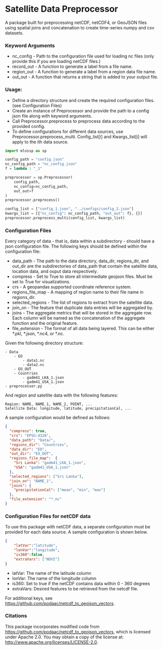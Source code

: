 # Satellite Data Preprocessor

A package built for preprocessing netCDF, netCDF4, or GeoJSON files using spatial joins and concatenation to create time-series numpy and csv datasets.

### Keyword Arguments
* nc_config - Path to the configuration file used for loading nc files (only provide this if you are loading netCDF files.)
* record_out - A function to generate a label from a file name.
* region_out - A function to generate a label from a region data file name.
* out_out - A function that returns a string that is added to your output file.

### Usage:
* Define a directory structure and create the required configuration files. (see Configuration Files)
* Create an instance of Preprocessor and provide the path to a config json file along with keyword arguments.
* Call Preprocessor.preprocess to preprocess data according to the provided config.
* To define configurations for different data sources, use Preprocessor.preprocess_multi. Config_list[i] and Kwargs_list[i] will apply to the ith data source.

```python
import mlossp as sp

config_path = "config.json"
nc_config_path = "nc_config.json"
f = lambda : "_1"

preprocessor = sp.Preprocessor(
    config_path,
    nc_config=nc_config_path,
    out_out=f
)
preprocessor.preprocess()

config_list = ["config_1.json", "../configs/config_2.json"]
kwargs_list = [{"nc_config": nc_config_path, "out_out": f}, {}]
preprocessor.preprocess_multi(config_list, kwargs_list)
```

### Configuration Files

Every category of data - that is, data within a subdirectory - should have a json configuration file. The following keys should be defined within the configuration file:

* data_path - The path to the data directory, data_dir, regions_dir, and out_dir are the subdirectories of data_path that contain the satellite data, location data, and ouput data respectively.
* compress - Set to True to store all intermediate geojson files. Must be set to True for visualizations.
* crs - A geopandas supported coordinate reference system.
* regions_file_map - A mapping of region name to their file name in regions_dir.
* selected_regions - The list of regions to extract from the satellite data.
* join_on - The feature that duplicate data entries will be aggregated by.
* joins - The aggregate metrics that will be stored in the aggregate row. Each column will be named as the concatenation of the aggregate function and the original feature.
* file_extension - The format of all data being layered. This can be either *.pkl, *.json, *.nc4, or *.nc.

Given the following directory structure:
```text
- Data
    - EO
        - data1.nc
        - data2.nc
    - EO_OUT
    - Countries
        - gadm41_LKA_1.json
        - gadm41_USA_1.json
- preprocesser.py
```

And region and satellite data with the following features:
```text
Region: NAME, NAME_1, NAME_2, POINT, ...
Satellite Data: longitude, latitude, precipitationCal, ...
```

A sample configuration would be defined as follows:
```json
{
  "compress": true,
  "crs": "EPSG:4326",
  "data_path": "Data/",
  "regions_dir": "Countries",
  "data_dir": "EO",
  "out_dir": "EO_OUT",
  "regions_file_map":  {
    "Sri Lanka": "gadm41_LKA_1.json",
    "USA": "gadm41_USA_1.json"
  },
  "selected_regions": ["Sri Lanka"],
  "join_on": "NAME_1",
  "joins": {
    "precipitationCal": ["mean", "min", "max"]
  },
  "file_extension": "*.nc"
}
```

### Configuration Files for netCDF data
To use this package with netCDF data, a separate configuration must be provided for each data source. A sample configuration is shown below.
```json
{
	"latVar":"latitude",
	"lonVar":"longitude",
	"is360":false,
	"extraVars": ["NDVI"]
}
```

* latVar: The name of the latitude column
* lonVar: The name of the longitude column
* is360: Set to true if the netCDF contains data within 0 - 360 degrees
* extraVars: Desired features to be retrieved from the netcdf file.

For additional keys, see https://github.com/podaac/netcdf_to_geojson_vectors.

### Citations
This package incorporates modified code from https://github.com/podaac/netcdf_to_geojson_vectors, which is licensed under Apache 2.0. You may obtain a copy of the license at: http://www.apache.org/licenses/LICENSE-2.0.